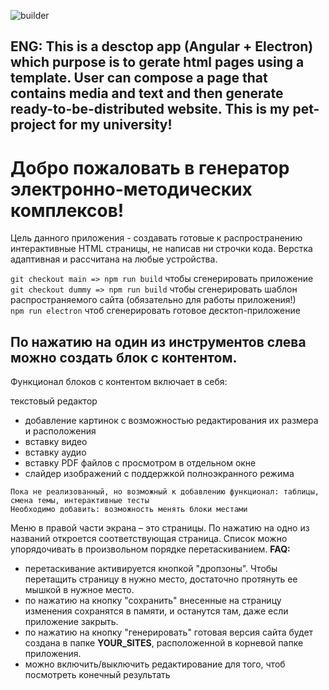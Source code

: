 ![builder](https://user-images.githubusercontent.com/86885133/179560732-6bf53fb5-9f10-49fc-a94b-ab7d63307670.JPG)

<h2>ENG: This is a desctop app (Angular + Electron) which purpose is to gerate html pages using a template. User can compose a page that contains media and text and then generate ready-to-be-distributed website. This is my pet-project for my university!<h2>

<h1>Добро пожаловать в генератор электронно-методических комплексов!</h1>
Цель данного приложения - создавать готовые к распространению интерактивные HTML страницы, не написав ни строчки кода. Верстка адаптивная и рассчитана на любые устройства.

```git checkout main => npm run build``` чтобы сгенерировать приложение<br>
```git checkout dummy => npm run build``` чтобы сгенерировать шаблон распространяемого сайта (обязательно для работы приложения!)<br>
```npm run electron``` чтоб сгенерировать готовое десктоп-приложение<br>

<h2>По нажатию на один из инструментов слева можно создать блок с контентом.</h2>

Функционал блоков с контентом включает в себя:

текстовый редактор
- добавление картинок с возможностью редактирования их размера и расположения
- вставку видео
- вставку аудио
- вставку PDF файлов с просмотром в отдельном окне
- слайдер изображений с поддержкой полноэкранного режима

```Пока не реализованный, но возможный к добавлению функционал: таблицы, смена темы, интерактивные тесты```<br>
```Необходимо добавить: возможность менять блоки местами```

Меню в правой части экрана – это страницы. По нажатию на одно из названий откроется соответствующая страница. Список можно упорядочивать в произвольном порядке перетаскиванием. 
**FAQ:**
- перетаскивание активируется кнопкой "дропзоны". Чтобы перетащить страницу в нужно место, достаточно протянуть ее мышкой в нужное место.<br>
- по нажатию на кнопку "сохранить" внесенные на страницу изменения сохранятся в памяти, и останутся там, даже если приложение закрыть.<br>
- по нажатию на кнопку "генерировать" готовая версия сайта будет создана в папке **YOUR_SITES**, расположенной в корневой папке приложения.<br>
- можно включить/выключить редактирование для того, чтоб посмотреть конечный результать
